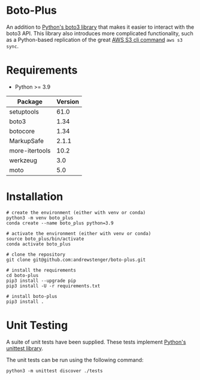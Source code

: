# Boto-Plus
An addition to [Python's boto3 library](https://boto3.amazonaws.com/v1/documentation/api/latest/index.html) that makes it easier to interact with the boto3 API. This library also introduces more complicated functionality, such as a Python-based replication of the great [AWS S3 cli command](https://awscli.amazonaws.com/v2/documentation/api/latest/reference/s3/sync.html) `aws s3 sync`.


# Requirements
- Python >= 3.9 <br> 

| Package | Version |
| ------- | ------- |
| setuptools | 61.0 |
| boto3 | 1.34 |
| botocore | 1.34 |
| MarkupSafe | 2.1.1 |
| more-itertools | 10.2 |
| werkzeug | 3.0 |
| moto | 5.0 |


# Installation
```
# create the environment (either with venv or conda)
python3 -m venv boto_plus
conda create --name boto_plus python=3.9

# activate the environment (either with venv or conda)
source boto_plus/bin/activate
conda activate boto_plus

# clone the repository
git clone git@github.com:andrewstenger/boto-plus.git

# install the requirements
cd boto-plus
pip3 install --upgrade pip
pip3 install -U -r requirements.txt

# install boto-plus
pip3 install .
```

# Unit Testing
A suite of unit tests have been supplied. These tests implement [Python's unittest library](https://docs.python.org/3/library/unittest.html). <br>

The unit tests can be run using the following command:
```
python3 -m unittest discover ./tests
```
